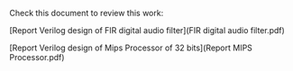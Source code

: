 Check this document to review this work:

[Report Verilog design of FIR digital audio filter](FIR digital audio filter.pdf)

[Report Verilog design of Mips Processor of 32 bits](Report MIPS Processor.pdf)
